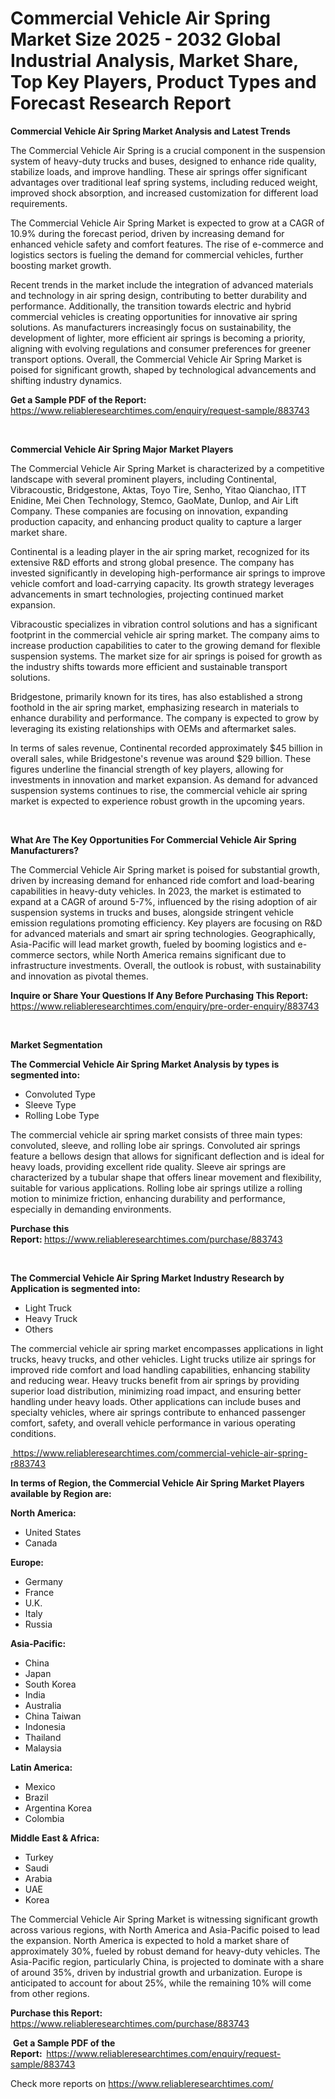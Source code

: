 <p><h1>Commercial Vehicle Air Spring Market Size 2025 - 2032 Global Industrial Analysis, Market Share, Top Key Players, Product Types and Forecast Research Report</h1></p><p><strong>Commercial Vehicle Air Spring Market Analysis and Latest Trends</strong></p>
<p><p>The Commercial Vehicle Air Spring is a crucial component in the suspension system of heavy-duty trucks and buses, designed to enhance ride quality, stabilize loads, and improve handling. These air springs offer significant advantages over traditional leaf spring systems, including reduced weight, improved shock absorption, and increased customization for different load requirements. </p><p>The Commercial Vehicle Air Spring Market is expected to grow at a CAGR of 10.9% during the forecast period, driven by increasing demand for enhanced vehicle safety and comfort features. The rise of e-commerce and logistics sectors is fueling the demand for commercial vehicles, further boosting market growth. </p><p>Recent trends in the market include the integration of advanced materials and technology in air spring design, contributing to better durability and performance. Additionally, the transition towards electric and hybrid commercial vehicles is creating opportunities for innovative air spring solutions. As manufacturers increasingly focus on sustainability, the development of lighter, more efficient air springs is becoming a priority, aligning with evolving regulations and consumer preferences for greener transport options. Overall, the Commercial Vehicle Air Spring Market is poised for significant growth, shaped by technological advancements and shifting industry dynamics.</p></p>
<p><strong>Get a Sample PDF of the Report:&nbsp;</strong> <a href="https://www.reliableresearchtimes.com/enquiry/request-sample/883743?utm_campaign=2201&utm_medium=2&utm_source=Github&utm_content=ia&utm_term=24022025&utm_id=commercial-vehicle-air-spring">https://www.reliableresearchtimes.com/enquiry/request-sample/883743</a></p>
<p>&nbsp;</p>
<p><strong>Commercial Vehicle Air Spring Major Market Players</strong></p>
<p><p>The Commercial Vehicle Air Spring Market is characterized by a competitive landscape with several prominent players, including Continental, Vibracoustic, Bridgestone, Aktas, Toyo Tire, Senho, Yitao Qianchao, ITT Enidine, Mei Chen Technology, Stemco, GaoMate, Dunlop, and Air Lift Company. These companies are focusing on innovation, expanding production capacity, and enhancing product quality to capture a larger market share.</p><p>Continental is a leading player in the air spring market, recognized for its extensive R&D efforts and strong global presence. The company has invested significantly in developing high-performance air springs to improve vehicle comfort and load-carrying capacity. Its growth strategy leverages advancements in smart technologies, projecting continued market expansion.</p><p>Vibracoustic specializes in vibration control solutions and has a significant footprint in the commercial vehicle air spring market. The company aims to increase production capabilities to cater to the growing demand for flexible suspension systems. The market size for air springs is poised for growth as the industry shifts towards more efficient and sustainable transport solutions.</p><p>Bridgestone, primarily known for its tires, has also established a strong foothold in the air spring market, emphasizing research in materials to enhance durability and performance. The company is expected to grow by leveraging its existing relationships with OEMs and aftermarket sales.</p><p>In terms of sales revenue, Continental recorded approximately $45 billion in overall sales, while Bridgestone's revenue was around $29 billion. These figures underline the financial strength of key players, allowing for investments in innovation and market expansion. As demand for advanced suspension systems continues to rise, the commercial vehicle air spring market is expected to experience robust growth in the upcoming years.</p></p>
<p>&nbsp;</p>
<p><strong>What Are The Key Opportunities For Commercial Vehicle Air Spring Manufacturers?</strong></p>
<p><p>The Commercial Vehicle Air Spring market is poised for substantial growth, driven by increasing demand for enhanced ride comfort and load-bearing capabilities in heavy-duty vehicles. In 2023, the market is estimated to expand at a CAGR of around 5-7%, influenced by the rising adoption of air suspension systems in trucks and buses, alongside stringent vehicle emission regulations promoting efficiency. Key players are focusing on R&D for advanced materials and smart air spring technologies. Geographically, Asia-Pacific will lead market growth, fueled by booming logistics and e-commerce sectors, while North America remains significant due to infrastructure investments. Overall, the outlook is robust, with sustainability and innovation as pivotal themes.</p></p>
<p><strong>Inquire or Share Your Questions If Any Before Purchasing This Report:</strong> <a href="https://www.reliableresearchtimes.com/enquiry/pre-order-enquiry/883743?utm_campaign=2201&utm_medium=2&utm_source=Github&utm_content=ia&utm_term=24022025&utm_id=commercial-vehicle-air-spring">https://www.reliableresearchtimes.com/enquiry/pre-order-enquiry/883743</a></p>
<p>&nbsp;</p>
<p><strong>Market Segmentation</strong></p>
<p><strong>The Commercial Vehicle Air Spring Market Analysis by types is segmented into:</strong></p>
<p><ul><li>Convoluted Type</li><li>Sleeve Type</li><li>Rolling Lobe Type</li></ul></p>
<p><p>The commercial vehicle air spring market consists of three main types: convoluted, sleeve, and rolling lobe air springs. Convoluted air springs feature a bellows design that allows for significant deflection and is ideal for heavy loads, providing excellent ride quality. Sleeve air springs are characterized by a tubular shape that offers linear movement and flexibility, suitable for various applications. Rolling lobe air springs utilize a rolling motion to minimize friction, enhancing durability and performance, especially in demanding environments.</p></p>
<p><strong>Purchase this Report:&nbsp;</strong><a href="https://www.reliableresearchtimes.com/purchase/883743?utm_campaign=2201&utm_medium=2&utm_source=Github&utm_content=ia&utm_term=24022025&utm_id=commercial-vehicle-air-spring">https://www.reliableresearchtimes.com/purchase/883743</a></p>
<p>&nbsp;</p>
<p><strong>The Commercial Vehicle Air Spring Market Industry Research by Application is segmented into:</strong></p>
<p><ul><li>Light Truck</li><li>Heavy Truck</li><li>Others</li></ul></p>
<p><p>The commercial vehicle air spring market encompasses applications in light trucks, heavy trucks, and other vehicles. Light trucks utilize air springs for improved ride comfort and load handling capabilities, enhancing stability and reducing wear. Heavy trucks benefit from air springs by providing superior load distribution, minimizing road impact, and ensuring better handling under heavy loads. Other applications can include buses and specialty vehicles, where air springs contribute to enhanced passenger comfort, safety, and overall vehicle performance in various operating conditions.</p></p>
<p><a href="https://www.reliableresearchtimes.com/commercial-vehicle-air-spring-r883743?utm_campaign=2201&utm_medium=2&utm_source=Github&utm_content=ia&utm_term=24022025&utm_id=commercial-vehicle-air-spring">&nbsp;https://www.reliableresearchtimes.com/commercial-vehicle-air-spring-r883743</a></p>
<p><strong>In terms of Region, the Commercial Vehicle Air Spring Market Players available by Region are:</strong></p>
<p>
    <p> <strong> North America: </strong>
        <ul>
            <li>United States</li>
            <li>Canada</li>
        </ul>
        </p> 
    <p> <strong> Europe: </strong>
        <ul>
            <li>Germany</li>
            <li>France</li>
            <li>U.K.</li>
            <li>Italy</li>
            <li>Russia</li>
        </ul>
        </p> 
    <p> <strong> Asia-Pacific: </strong>
        <ul>
            <li>China</li>
            <li>Japan</li>
            <li>South Korea</li>
            <li>India</li>
            <li>Australia</li>
            <li>China Taiwan</li>
            <li>Indonesia</li>
            <li>Thailand</li>
            <li>Malaysia</li>
        </ul>
        </p> 
    <p> <strong> Latin America: </strong>
        <ul>
            <li>Mexico</li>
            <li>Brazil</li>
            <li>Argentina Korea</li>
            <li>Colombia</li>
        </ul>
        </p> 
    <p> <strong> Middle East & Africa: </strong>
        <ul>
            <li>Turkey</li>
            <li>Saudi</li>
            <li>Arabia</li>
            <li>UAE</li>
            <li>Korea</li>
        </ul>
    </p>
    </p>
<p><p>The Commercial Vehicle Air Spring Market is witnessing significant growth across various regions, with North America and Asia-Pacific poised to lead the expansion. North America is expected to hold a market share of approximately 30%, fueled by robust demand for heavy-duty vehicles. The Asia-Pacific region, particularly China, is projected to dominate with a share of around 35%, driven by industrial growth and urbanization. Europe is anticipated to account for about 25%, while the remaining 10% will come from other regions.</p></p>
<p><strong>Purchase this Report: </strong><a href="https://www.reliableresearchtimes.com/purchase/883743?utm_campaign=2201&utm_medium=2&utm_source=Github&utm_content=ia&utm_term=24022025&utm_id=commercial-vehicle-air-spring">https://www.reliableresearchtimes.com/purchase/883743</a></p>
<p>&nbsp;<strong>Get a Sample PDF of the Report:&nbsp;&nbsp;</strong><a href="https://www.reliableresearchtimes.com/enquiry/request-sample/883743?utm_campaign=2201&utm_medium=2&utm_source=Github&utm_content=ia&utm_term=24022025&utm_id=commercial-vehicle-air-spring">https://www.reliableresearchtimes.com/enquiry/request-sample/883743</a></p>
<p><strong></strong></p>
<p>Check more reports on <a href="https://www.reliableresearchtimes.com/?utm_campaign=2201&utm_medium=2&utm_source=Github&utm_content=ia&utm_term=24022025&utm_id=commercial-vehicle-air-spring">https://www.reliableresearchtimes.com/</a></p>